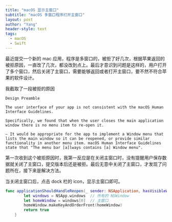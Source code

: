 ```yaml
---
title: "macOS 显示主窗口"
subtitle: "macOS 多窗口程序打开主窗口"
layout: post
author: "Yang"
header-style: text
tags:
  - macOS
  - Swift
---
```


最近提交一个新的 mac 应用，程序是多窗口的，被拒了好几次，根据苹果返回的被拒原因，一直改了几次，都没改到点上。最后才意识到问题是这样的，用户打开了多个窗口，然后关闭了主窗口，需要能够返回或者打开主窗口，要不然不符合苹果的软件设计。

我截取了一段被拒的原因

```
Design Preamble

The user interface of your app is not consistent with the macOS Human Interface Guidelines.

Specifically, we found that when the user closes the main application window there is no menu item to re-open it.

— It would be appropriate for the app to implement a Window menu that lists the main window so it can be reopened, or provide similar functionality in another menu item. macOS Human Interface Guidelines state that "The menu bar [a]lways contains [a] Window menu".
```

第一次收到这个被拒原因时，我第一反应是在关闭主窗口时，没有提醒用户保存数据就关闭了主窗口，提交版本后还是被拒。最后无意中关闭了主窗口，才发现了问题所在，接下来是解决方法。

当关闭主窗口后，点击 dock 栏的 icon，显示主窗口即可。

```swift
func applicationShouldHandleReopen(_ sender: NSApplication, hasVisibleWindows flag: Bool) -> Bool { 
        let windows = NSApp.windows  // 所有的 NSWindow
        let homeWindow = windows[0]  // 主窗口
        homeWindow.makeKeyAndOrderFront(homeWindow)
        return true
    }
```


